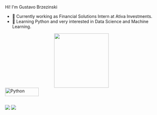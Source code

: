 Hi! I'm Gustavo Brzezinski

- 🔭 Currently working as Financial Solutions Intern at Ativa Investments.
- 🌱 Learning Python and very interested in Data Science and Machine Learning.

<div align="center">
  <a href="https://github.com/gustavobrze">
  <img height="180em" src="https://github-readme-stats.vercel.app/api?username=gustavobrze&show_icons=true&theme=midnight-purple&include_all_commits=true&count_private=true"/>
</div>

<img align="center" alt="Python" height="28" width="111" src="https://img.shields.io/badge/Python-3776AB?style=for-the-badge&logo=python&logoColor=white">
  
##
 
<a href="https://www.linkedin.com/in/gustavo-sendtko-brzezinski-09a254171/" target="_blank"><img src="https://img.shields.io/badge/LinkedIn-0077B5?style=for-the-badge&logo=linkedin&logoColor=white" target="_blank"></a>
<a href = "mailto:gustavobrze@hotmail.com"><img src="https://img.shields.io/badge/Microsoft_Outlook-0078D4?style=for-the-badge&logo=microsoft-outlook&logoColor=white" target="_blank"></a>
